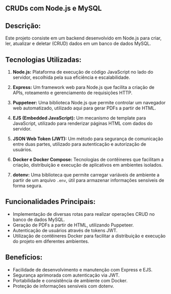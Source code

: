 ## CRUDs com Node.js e MySQL

## Descrição:
Este projeto consiste em um backend desenvolvido em Node.js para criar, ler, atualizar e deletar (CRUD) dados em um banco de dados MySQL.

## Tecnologias Utilizadas:

1. **Node.js:** Plataforma de execução de código JavaScript no lado do servidor, escolhida pela sua eficiência e escalabilidade.
  
2. **Express:** Um framework web para Node.js que facilita a criação de APIs, roteamento e gerenciamento de requisições HTTP.

3. **Puppeteer:** Uma biblioteca Node.js que permite controlar um navegador web automatizado, utilizado aqui para gerar PDFs a partir de HTML.

4. **EJS (Embedded JavaScript):** Um mecanismo de template para JavaScript, utilizado para renderizar páginas HTML com dados do servidor.

5. **JSON Web Token (JWT):** Um método para segurança de comunicação entre duas partes, utilizado para autenticação e autorização de usuários.

6. **Docker e Docker Compose:** Tecnologias de contêineres que facilitam a criação, distribuição e execução de aplicativos em ambientes isolados.

7. **dotenv:** Uma biblioteca que permite carregar variáveis de ambiente a partir de um arquivo `.env`, útil para armazenar informações sensíveis de forma segura.

## Funcionalidades Principais:

- Implementação de diversas rotas para realizar operações CRUD no banco de dados MySQL.
- Geração de PDFs a partir de HTML, utilizando Puppeteer.
- Autenticação de usuários através de tokens JWT.
- Utilização de contêineres Docker para facilitar a distribuição e execução do projeto em diferentes ambientes.

## Benefícios:

- Facilidade de desenvolvimento e manutenção com Express e EJS.
- Segurança aprimorada com autenticação via JWT.
- Portabilidade e consistência de ambiente com Docker.
- Proteção de informações sensíveis com dotenv.

